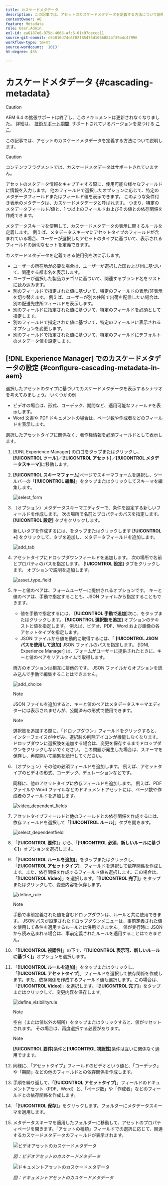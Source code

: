 ```yaml
---
title: カスケードメタデータ
description: この記事では、アセットのカスケードメタデータを定義する方法について説明します。
contentOwner: AG
feature: Metadata
role: User,Admin
exl-id: ea6187e8-075d-4666-afc5-01c97deccc11
source-git-commit: c5b816d74c6f02f85476d16868844f39b4c47996
workflow-type: tm+mt
source-wordcount: '1013'
ht-degree: 43%

---
```


# カスケードメタデータ {#cascading-metadata}

>[!CAUTION]
>
>AEM 6.4 の拡張サポートは終了し、このドキュメントは更新されなくなりました。 詳細は、 [技術サポート期間](https://helpx.adobe.com/jp/support/programs/eol-matrix.html). サポートされているバージョンを見つける [ここ](https://experienceleague.adobe.com/docs/?lang=ja).

この記事では、アセットのカスケードメタデータを定義する方法について説明します。

>[!CAUTION]
>
>コンテンツフラグメントでは、カスケードメタデータはサポートされていません。

アセットのメタデータ情報をキャプチャする際に、使用可能な様々なフィールドに情報を入力します。 他のフィールドで選択したオプションに応じて、特定のメタデータフィールドまたはフィールド値を表示できます。 このような条件付き表示のメタデータは、カスケードメタデータと呼ばれます。 つまり、特定のメタデータフィールド/値と、1 つ以上のフィールドおよびその値との依存関係を作成できます。

メタデータスキーマを使用して、カスケードメタデータの表示に関するルールを定義します。 例えば、メタデータスキーマにアセットタイプのフィールドが含まれている場合、ユーザーが選択したアセットのタイプに基づいて、表示されるフィールドの適切なセットを定義できます。

カスケードメタデータを定義できる使用例を次に示します。

* ユーザーの所在地が必要な場合は、ユーザーが選択した国および州に基づいて、関連する都市名を表示します。
* ユーザーが選択した製品カテゴリに基づいて、関連するブランド名をリストに読み込みます。
* 別のフィールドで指定された値に基づいて、特定のフィールドの表示/非表示を切り替えます。 例えば、ユーザーが別の住所で出荷を配信したい場合は、別の配送先住所フィールドを表示します。
* 別のフィールドに指定された値に基づいて、特定のフィールドを必須として指定します。
* 別のフィールドで指定された値に基づいて、特定のフィールドに表示されるオプションを変更します。
* 別のフィールドで指定された値に基づいて、特定のフィールドにデフォルトのメタデータ値を設定します。

## [!DNL Experience Manager] でのカスケードメタデータの設定  {#configure-cascading-metadata-in-aem}

選択したアセットのタイプに基づいてカスケードメタデータを表示するシナリオを考えてみましょう。 いくつかの例

* ビデオの場合は、形式、コーデック、期間など、適用可能なフィールドを表示します。
* Word 文書や PDF ドキュメントの場合は、ページ数や作成者などのフィールドを表示します。

選択したアセットタイプに関係なく、著作権情報を必須フィールドとして表示します。

1. [!DNL Experience Manager] のロゴをタップまたはクリックし、**[!UICONTROL ツール]**／**[!UICONTROL アセット]**／**[!UICONTROL メタデータスキーマ]**&#x200B;に移動します。
1. **[!UICONTROL スキーマフォーム]**&#x200B;ページでスキーマフォームを選択し、ツールバーの「**[!UICONTROL 編集]**」をタップまたはクリックしてスキーマを編集します。

   ![select_form](assets/select_form.png)

1. （オプション）メタデータスキーマエディターで、条件を設定する新しいフィールドを作成します。 次の場所で名前とプロパティのパスを指定します。 **[!UICONTROL 設定]** タブをクリックします。

   新しいタブを作成するには、をタップまたはクリックします **[!UICONTROL +]** をクリックして、タブを追加し、メタデータフィールドを追加します。

   ![add_tab](assets/add_tab.png)

1. アセットタイプにドロップダウンフィールドを追加します。 次の場所で名前とプロパティのパスを指定します。 **[!UICONTROL 設定]** タブをクリックします。 オプションで説明を追加します。

   ![asset_type_field](assets/asset_type_field.png)

1. キーと値のペアは、フォームユーザーに提供されるオプションです。 キーと値のペアは、手動で指定することも、JSON ファイルから指定することもできます。

   * 値を手動で指定するには、 **[!UICONTROL 手動で追加]**&#x200B;次に、をタップまたはクリックします。 **[!UICONTROL 選択肢を追加]** オプションのテキストと値を指定します。 例えば、ビデオ、PDF、Word および画像の各アセットタイプを指定します。
   * JSON ファイルから値を動的に取得するには、「 **[!UICONTROL JSON パスを使用して追加]** JSON ファイルのパスを指定します。 [!DNL Experience Manager] は、フォームがユーザーに提供されたときに、キーと値のペアをリアルタイムで取得します。

   両方のオプションは相互に排他的です。 JSON ファイルからオプションを読み込んで手動で編集することはできません。

   ![add_choice](assets/add_choice.png)

   >[!NOTE]
   >
   >JSON ファイルを追加すると、キーと値のペアはメタデータスキーマエディターには表示されませんが、公開済みの形式で使用できます。

   >[!NOTE]
   >
   >選択肢を追加する際に、「ドロップダウン」フィールドをクリックすると、インターフェイスがゆがみ、選択肢の削除アイコンが機能しなくなります。 ドロップダウンに選択肢を追加する場合は、変更を保存するまでドロップダウンをクリックしないでください。 この問題が発生した場合は、スキーマを保存し、再度開いて編集を続行してください。

1. （オプション）その他の必須フィールドを追加します。 例えば、アセットタイプのビデオの形式、コーデック、デュレーションなどです。

   同様に、他のアセットタイプに依存フィールドを追加します。 例えば、PDF ファイルや Word ファイルなどのドキュメントアセットには、ページ数や作成者のフィールドを追加します。

   ![video_dependent_fields](assets/video_dependent_fields.png)

1. アセットタイプフィールドと他のフィールドとの依存関係を作成するには、依存フィールドを選択して「**[!UICONTROL ルール]**」タブを開きます。

   ![select_dependentfield](assets/select_dependentfield.png)

1. 「**[!UICONTROL 要件]**」から、「**[!UICONTROL 必須、新しいルールに基づく]**」オプションを選択します。
1. 「**[!UICONTROL ルールを追加]**」をタップまたはクリックし、「**[!UICONTROL アセットタイプ]**」フィールドを選択して依存関係を作成します。また、依存関係を作成するフィールド値も選択します。この場合は、「**[!UICONTROL Video]**」を選択します。「**[!UICONTROL 完了]**」をタップまたはクリックして、変更内容を保存します。

   ![define_rule](assets/define_rule.png)

   >[!NOTE]
   >
   >手動で事前定義された値を含むドロップダウンは、ルールと共に使用できます。 JSON パスが設定されたドロップダウンメニューは、事前定義された値を使用して条件を適用するルールとは併用できません。 値が実行時に JSON から読み込まれる場合は、事前定義されたルールを適用することはできません。

1. 「**[!UICONTROL 視認性]**」の下で、「**[!UICONTROL 表示可、新しいルールに基づく]**」オプションを選択します。

1. 「**[!UICONTROL ルールを追加]**」をタップまたはクリックし、「**[!UICONTROL アセットタイプ]**」フィールドを選択して依存関係を作成します。また、依存関係を作成するフィールド値も選択します。この場合は、「**[!UICONTROL Video]**」を選択します。「**[!UICONTROL 完了]**」をタップまたはクリックして、変更内容を保存します。

   ![define_visibilityrule](assets/define_visibilityrule.png)

   >[!NOTE]
   >
   >空白（または値以外の場所）をタップまたはクリックすると、値がリセットされます。 その場合は、再度選択する必要があります。

   >[!NOTE]
   >
   >**[!UICONTROL 要件]**&#x200B;条件と&#x200B;**[!UICONTROL 視認性]**&#x200B;条件は互いに関係なく適用できます。

1. 同様に、「アセットタイプ」フィールドのビデオという値と、「コーデック」や「期間」などの他のフィールドとの依存関係を作成します。
1. 手順を繰り返して、「**[!UICONTROL アセットタイプ]**」フィールドのドキュメントアセット（PDF、Word）と、「ページ数」や「作成者」などのフィールドとの依存関係を作成します。
1. 「**[!UICONTROL 保存]**」をクリックします。フォルダーにメタデータスキーマを適用します。

1. メタデータスキーマを適用したフォルダーに移動して、アセットのプロパティページを開きます。「アセットの種類」フィールドでの選択に応じて、関連するカスケードメタデータのフィールドが表示されます。

   ![ビデオアセットのカスケードメタデータ](assets/video_asset.png)

   *図：ビデオアセットのカスケードメタデータ*

   ![ドキュメントアセットのカスケードメタデータ](assets/doc_type_fields.png)

   *図：ドキュメントアセットのカスケードメタデータ*
